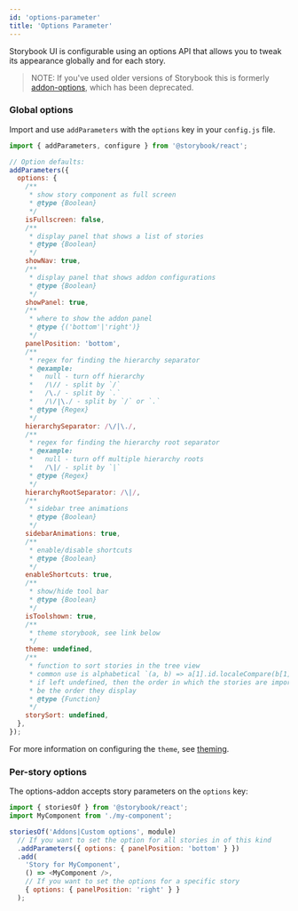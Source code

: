 ```yaml
---
id: 'options-parameter'
title: 'Options Parameter'
---
```


Storybook UI is configurable using an options API that allows you to tweak its appearance globally and for each story.

> NOTE: If you've used older versions of Storybook this is formerly [addon-options](https://github.com/storybookjs/storybook/tree/next/addons/options), which has been deprecated.

### Global options

Import and use `addParameters` with the `options` key in your `config.js` file.

```js
import { addParameters, configure } from '@storybook/react';

// Option defaults:
addParameters({
  options: {
    /**
     * show story component as full screen
     * @type {Boolean}
     */
    isFullscreen: false,
    /**
     * display panel that shows a list of stories
     * @type {Boolean}
     */
    showNav: true,
    /**
     * display panel that shows addon configurations
     * @type {Boolean}
     */
    showPanel: true,
    /**
     * where to show the addon panel
     * @type {('bottom'|'right')}
     */
    panelPosition: 'bottom',
    /**
     * regex for finding the hierarchy separator
     * @example:
     *   null - turn off hierarchy
     *   /\// - split by `/`
     *   /\./ - split by `.`
     *   /\/|\./ - split by `/` or `.`
     * @type {Regex}
     */
    hierarchySeparator: /\/|\./,
    /**
     * regex for finding the hierarchy root separator
     * @example:
     *   null - turn off multiple hierarchy roots
     *   /\|/ - split by `|`
     * @type {Regex}
     */
    hierarchyRootSeparator: /\|/,
    /**
     * sidebar tree animations
     * @type {Boolean}
     */
    sidebarAnimations: true,
    /**
     * enable/disable shortcuts
     * @type {Boolean}
     */
    enableShortcuts: true,
    /**
     * show/hide tool bar
     * @type {Boolean}
     */
    isToolshown: true,
    /**
     * theme storybook, see link below
     */
    theme: undefined,
    /**
     * function to sort stories in the tree view
     * common use is alphabetical `(a, b) => a[1].id.localeCompare(b[1].id)`
     * if left undefined, then the order in which the stories are imported will
     * be the order they display
     * @type {Function}
     */
    storySort: undefined,
  },
});
```

For more information on configuring the `theme`, see [theming](../theming/).

### Per-story options

The options-addon accepts story parameters on the `options` key:

```js
import { storiesOf } from '@storybook/react';
import MyComponent from './my-component';

storiesOf('Addons|Custom options', module)
  // If you want to set the option for all stories in of this kind
  .addParameters({ options: { panelPosition: 'bottom' } })
  .add(
    'Story for MyComponent',
    () => <MyComponent />,
    // If you want to set the options for a specific story
    { options: { panelPosition: 'right' } }
  );
```
